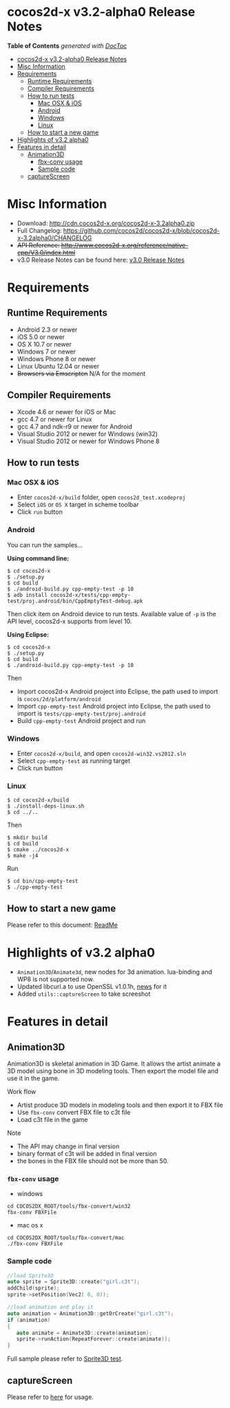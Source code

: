 # cocos2d-x v3.2-alpha0 Release Notes #

**Table of Contents**  *generated with [DocToc](http://doctoc.herokuapp.com/)*

- [cocos2d-x v3.2-alpha0 Release Notes](#user-content-cocos2d-x-v32-alpha0-release-notes)
- [Misc Information](#user-content-misc-information)
- [Requirements](#user-content-requirements)
	- [Runtime Requirements](#user-content-runtime-requirements)
	- [Compiler Requirements](#user-content-compiler-requirements)
	- [How to run tests](#user-content-how-to-run-tests)
		- [Mac OSX & iOS](#user-content-mac-osx--ios)
		- [Android](#user-content-android)
		- [Windows](#user-content-windows)
		- [Linux](#user-content-linux)
	- [How to start a new game](#user-content-how-to-start-a-new-game)
- [Highlights of v3.2 alpha0](#user-content-highlights-of-v32-alpha0)
- [Features in detail](#user-content-features-in-detail)
	- [Animation3D](#user-content-animation3d)
		- [fbx-conv usage](#user-content-fbx-conv-usage)
		- [Sample code](#user-content-sample-code)
	- [captureScreen](#user-content-capturescreen)

# Misc Information

* Download: http://cdn.cocos2d-x.org/cocos2d-x-3.2alpha0.zip
* Full Changelog: https://github.com/cocos2d/cocos2d-x/blob/cocos2d-x-3.2alpha0/CHANGELOG
* ~~API Reference: http://www.cocos2d-x.org/reference/native-cpp/V3.0/index.html~~
* v3.0 Release Notes can be found here: [v3.0 Release Notes](https://github.com/cocos2d/cocos2d-x/blob/cocos2d-x-3.0/docs/RELEASE_NOTES.md)

# Requirements

## Runtime Requirements

* Android 2.3 or newer
* iOS 5.0 or newer
* OS X 10.7 or newer
* Windows 7 or newer
* Windows Phone 8 or newer
* Linux Ubuntu 12.04 or newer
* ~~Browsers via Emscripten~~ N/A for the moment

## Compiler Requirements

* Xcode 4.6 or newer for iOS or Mac
* gcc 4.7 or newer for Linux
* gcc 4.7 and ndk-r9 or newer for Android
* Visual Studio 2012  or newer for Windows (win32)
* Visual Studio 2012  or newer for Windows Phone 8

## How to run tests

### Mac OSX & iOS

* Enter `cocos2d-x/build` folder, open `cocos2d_test.xcodeproj`
* Select `iOS` or `OS X` target in scheme toolbar
* Click `run` button

### Android

You can run the samples...

**Using command line:**

    $ cd cocos2d-x
    $ ./setup.py
    $ cd build
    $ ./android-build.py cpp-empty-test -p 10
    $ adb install cocos2d-x/tests/cpp-empty-test/proj.android/bin/CppEmptyTest-debug.apk
    
Then click item on Android device to run tests. Available value of `-p` is the API level, cocos2d-x supports from level 10.

**Using Eclipse:**

    $ cd cocos2d-x
    $ ./setup.py
    $ cd build
    $ ./android-build.py cpp-empty-test -p 10
    
Then

* Import cocos2d-x Android project into Eclipse, the path used to import is `cocos/2d/platform/android`
* Import `cpp-empty-test` Android project into Eclipse, the path used to import is `tests/cpp-empty-test/proj.android`
* Build `cpp-empty-test` Android project and run

### Windows

* Enter `cocos2d-x/build`, and open `cocos2d-win32.vs2012.sln`
* Select `cpp-empty-test` as running target
* Click run button


### Linux

    $ cd cocos2d-x/build
    $ ./install-deps-linux.sh
    $ cd ../..
    
Then

    $ mkdir build
    $ cd build
    $ cmake ../cocos2d-x
    $ make -j4
    
Run

    $ cd bin/cpp-empty-test
    $ ./cpp-empty-test
    
## How to start a new game

Please refer to this document: [ReadMe](../README.md)

# Highlights of v3.2 alpha0

* `Animation3D`/`Animate3d`, new nodes for 3d animation. lua-binding and WP8 is not supported now.
* Updated libcurl.a to use OpenSSL v1.0.1h, [news](http://cocos2d-x.org/news/286) for it
* Added `utils::captureScreen` to take screeshot


# Features in detail

## Animation3D

Animation3D is skeletal animation in 3D Game. It allows the artist animate a 3D model using bone in 3D modeling tools. Then export the model file and use it in the game.

Work flow

* Artist produce 3D models in modeling tools and then export it to FBX file
* Use `fbx-conv` convert FBX file to c3t file
* Load c3t file in the game

Note

* The API may change in final version
* binary format of c3t will be added in final version
* the bones in the FBX file should not be more than 50.

### `fbx-conv` usage

* windows

```
cd COCOS2DX_ROOT/tools/fbx-convert/win32
fbx-conv FBXFile
```
* mac os x

```
cd COCOS2DX_ROOT/tools/fbx-convert/mac
./fbx-conv FBXFile
```


### Sample code

```c++
//load Sprite3D
auto sprite = Sprite3D::create("girl.c3t");
addChild(sprite);
sprite->setPosition(Vec2( 0, 0));

//load animation and play it
auto animation = Animation3D::getOrCreate("girl.c3t");
if (animation)
{
   auto animate = Animate3D::create(animation);
   sprite->runAction(RepeatForever::create(animate));       
}
```

Full sample please refer to [Sprite3D test](https://github.com/cocos2d/cocos2d-x/blob/v3/tests/cpp-tests/Classes/Sprite3DTest/Sprite3DTest.cpp).

## captureScreen

Please refer to [here](https://github.com/cocos2d/cocos2d-x/blob/v3/tests/cpp-tests/Classes/NewRendererTest/NewRendererTest.cpp) for usage.
